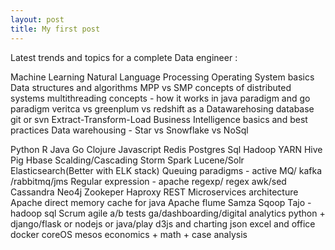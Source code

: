 ```yaml
---
layout: post
title: My first post
---
```


Latest trends and topics for a complete Data engineer :

Machine Learning
Natural Language Processing
Operating System basics
Data structures and algorithms
MPP vs SMP
concepts of distributed systems
multithreading concepts - how it works in java paradigm and go paradigm
veritca vs greenplum vs redshift as a Datawarehosing database
git or svn
Extract-Transform-Load
Business Intelligence basics and best practices
Data warehousing - Star vs Snowflake vs NoSql

Python
R
Java
Go
Clojure
Javascript
Redis
Postgres
Sql
Hadoop
YARN
Hive
Pig
Hbase
Scalding/Cascading
Storm
Spark
Lucene/Solr
Elasticsearch(Better with ELK stack)
Queuing paradigms - active MQ/ kafka /rabbitmq/jms
Regular expression - apache regexp/ regex
awk/sed
Cassandra
Neo4j
Zookeper
Haproxy
REST
Microservices architecture
Apache direct memory cache for java
Apache flume
Samza
Sqoop
Tajo - hadoop sql
Scrum agile
a/b tests
ga/dashboarding/digital analytics
python + django/flask or nodejs or java/play
d3js and charting
json
excel and office
docker
coreOS
mesos
economics + math + case analysis
